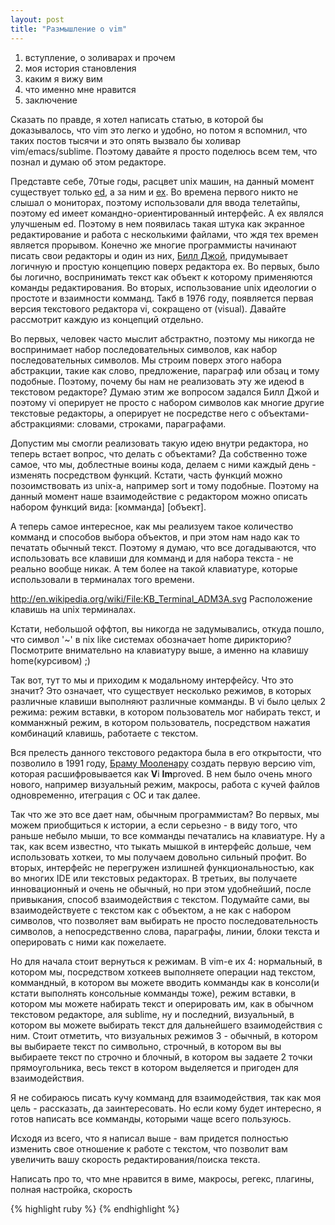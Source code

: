 ```yaml
---
layout: post
title: "Размышление о vim"
---
```


1. вступление, о золиварах и прочем
2. моя история становления
3. каким я вижу вим
4. что именно мне нравится
5. заключение

Сказать по правде, я хотел написать статью, в которой бы доказывалось, что vim это легко и удобно, но потом я вспомнил, что таких постов тысячи и это опять вызвало бы холивар vim/emacs/sublime. Поэтому давайте я просто поделюсь всем тем, что познал и думаю об этом редакторе.

Представте себе, 70тые годы, расцвет unix машин, на данный момент существует только [ed](http://en.wikipedia.org/wiki/Ed_(text_editor)), а за ним и [ex](). Во времена первого никто не слышал о мониторах, поэтому использовали для ввода телетайпы, поэтому ed имеет командно-ориентированный интерфейс. А ex являлся улучшеным ed. Поэтому в нем появилась такая штука как экранное редактирование и работа с несколькими файлами, что ждя тех времен является прорывом. Конечно же многие программисты начинают писать свои редакторы и один из них, [Билл Джой](http://en.wikipedia.org/wiki/Bill_Joy), придумывает логичную и простую концепцию поверх редактора ex. Во первых, было бы логично, воспринимать текст как объект к которому применяются команды редактирования. Во вторых, использование unix идеологии о простоте и взаимности комманд. Такб в 1976 году, появляется первая версия текстового редактора vi, сокращено от (visual). Давайте рассмотрит каждую из концепций отдельно.

Во первых, человек часто мыслит абстрактно, поэтому мы никогда не воспринимает набор последовательных символов, как набор  последовательных символов. Мы строим поверх этого набора абстракции, такие как слово, предложение, параграф или обзац и тому подобные. Поэтому, почему бы нам не реализовать эту же идеюd в текстовом редакторе? Думаю этим же вопросом задался Билл Джой и поэтому vi оперирует не просто с набором символов как многие другие текстовые редакторы, а оперирует не посредстве него с объектами-абстракциями: словами, строками, параграфами. 

Допустим мы смогли реализовать такую идею внутри редактора, но теперь встает вопрос, что делать с объектами? Да собственно тоже самое, что мы, доблестные воины кода, делаем с ними каждый день - изменять посредством функций. Кстати, часть функций можно позоимствовать из unix-а, например sort и тому подобные. Поэтому на данный момент наше взаимодействие с редактором можно описать набором функций вида: [комманда] [объект].

А теперь самое интересное, как мы реализуем такое количество комманд и способов выбора объектов, и при этом нам надо как то печатать обычный текст. Поэтому я думаю, что все догадываются, что использовать все клавиши для комманд и для набора текста - не реально вообще никак. А тем более на такой клавиатуре, которые использовали в терминалах того времени.

http://en.wikipedia.org/wiki/File:KB_Terminal_ADM3A.svg
Расположение клавишь на unix терминалах.

Кстати, небольшой оффтоп, вы никогда не задумывались, откуда пошло, что символ '~' в nix like системах обозначает home дирикторию? Посмотрите внимательно на клавиатуру выше, а именно на клавишу home(курсивом) ;)

Так вот, тут то мы и приходим к модальному интерфейсу. Что это значит? Это означает, что существует несколько режимов, в которых различные клавиши выполняют различные комманды. В vi было целых 2 режима: режим вставки, в котором пользователь мог набирать текст, и комманжный режим, в котором пользователь, посредством нажатия комбинаций клавишь, работаете с текстом.

Вся прелесть данного текстового редактора была в его открытости, что позволило в 1991 году, [Браму Мооленару](http://en.wikipedia.org/wiki/Bram_Moolenaar) создать первую версию vim, которая расшифровывается как **V**i **Im**proved. В нем было очень много нового, например визуальный режим, макросы, работа с кучей файлов одновременно, итеграция с ОС и так далее.

Так что же это все дает нам, обычным программистам? Во первых, мы можем приобщиться к истории, а если серьезно - в виду того, что раньше небыло мыши, то все комманды печатались на клавиатуре. Ну а так, как всем известно, что тыкать мышкой в интерфейс дольше, чем использовать хоткеи, то мы получаем довольно сильный профит. Во вторых, интерфейс не перегружен излишней функциональностью, как во многих IDE или текстовых редакторах. В третьих, вы получаете инновационный и очень не обычный, но при этом удобнейший, после привыкания, способ взаимодействия с текстом. Подумайте сами, вы взаимодействуете с текстом как с объектом, а не как с набором символов, что позволяет вам выбирать не просто последовательность символов, а непосредственно слова, параграфы, линии, блоки текста и оперировать с ними как пожелаете.

Но для начала стоит вернуться к режимам. В vim-е их 4: нормальный, в котором мы, посредством хоткеев выполняете операции над текстом, коммандный, в котором вы можете вводить комманды как в консоли(и кстати выполнять консольные комманды тоже), режим вставки, в котором мы можете набирать текст и оперировать им, как в обычном текстовом редакторе, аля sublime, ну и последний, визуальный, в котором вы можете выбирать текст для дальнейшего взаимодействия с ним. Стоит отметить, что визуальных режимов 3 - обычный, в котором вы выбираете текст по символьно, строчный, в котором вы вы выбираете текст по строчно и блочный, в котором вы задаете 2 точки прямоугольника, весь текст в котором выделяется и пригоден для взаимодействия. 

Я не собираюсь писать кучу комманд для взаимодействия, так как моя цель - рассказать, да заинтересовать. Но если кому будет интересно, я готов написать все комманды, которыми чаще всего пользуюсь.

Исходя из всего, что я написал выше - вам придется полностью изменить свое отношение к работе с текстом, что позволит вам увеличить вашу скорость редактирования/поиска текста. 


Написать про то, что мне нравится в виме, макросы, регекс, плагины, полная настройка, скорость


{% highlight ruby %}
{% endhighlight %}
